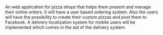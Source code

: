 An web application for pizza shops that helps them present and manage their online orders.
It will have a user based ordering system. Also the users will have the possibility to create their custom pizzas and post them to Facebook.
A delivery localization system for mobile users will be implemented which comes in the aid of the delivery system.